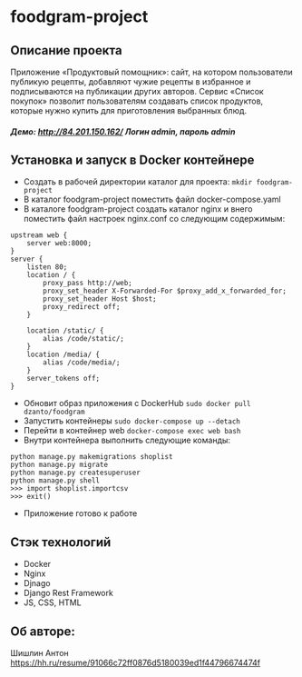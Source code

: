 # foodgram-project

## Описание проекта
Приложение «Продуктовый помощник»: сайт, на котором пользователи публикую рецепты,
добавляют чужие рецепты в избранное и подписываются на публикации других авторов.
Сервис «Список покупок» позволит пользователям создавать список продуктов,
которые нужно купить для приготовления выбранных блюд.
##### Демо: http://84.201.150.162/ Логин admin, пароль admin
## Установка и запуск в Docker контейнере
- Создать в рабочей директории каталог для проекта: `mkdir foodgram-project`
- В каталог foodgram-project поместить файл docker-compose.yaml
- В каталоге foodgram-project создать каталог nginx и внего поместить файл настроек nginx.conf со следующим содержимым:
```
upstream web {
    server web:8000;
}
server {
    listen 80;
    location / {
        proxy_pass http://web;
        proxy_set_header X-Forwarded-For $proxy_add_x_forwarded_for;
        proxy_set_header Host $host;
        proxy_redirect off;
    }

    location /static/ {
        alias /code/static/;
    }
    location /media/ {
        alias /code/media/;
    }
    server_tokens off;
}
```
- Обновит образ приложения с DockerHub `sudo docker pull dzanto/foodgram`
- Запустить контейнеры `sudo docker-compose up --detach`
- Перейти в контейнер web `docker-compose exec web bash`
- Внутри контейнера выполнить следующие команды:
```
python manage.py makemigrations shoplist
python manage.py migrate
python manage.py createsuperuser
python manage.py shell
>>> import shoplist.importcsv
>>> exit()
```
- Приложение готово к работе
## Стэк технологий
- Docker
- Nginx
- Djnago
- Django Rest Framework
- JS, CSS, HTML
## Об авторе:
Шишлин Антон
https://hh.ru/resume/91066c72ff0876d5180039ed1f44796674474f
